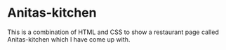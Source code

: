 # Anitas-kitchen
This is a combination of HTML and CSS to show a restaurant page called Anitas-kitchen which I have come up with.
